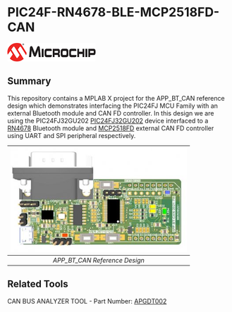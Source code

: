# PIC24F-RN4678-BLE-MCP2518FD-CAN
<p>
<a href="https://www.microchip.com" target="_blank">
<img border="0" alt="Microchip_logo" src="images/microchip.jpg" width="200">
</a>
</p>

## Summary

This repository contains a MPLAB X project for the APP_BT_CAN reference design which demonstrates interfacing the PIC24FJ MCU Family with an external Bluetooth module and CAN FD controller. In this design we are using the PIC24FJ32GU202 [PIC24FJ32GU202](https://www.microchip.com/en-us/product/PIC24FJ32GU202) device interfaced to a [RN4678](https://www.microchip.com/en-us/product/RN4678) Bluetooth module and [MCP2518FD](https://www.microchip.com/en-us/product/MCP2518FD) external CAN FD controller using UART and SPI peripheral respectively.


| ![image](images/Board_Image.jpg) |
| :--: |
| *APP_BT_CAN Reference Design* |

## Related Tools
CAN BUS ANALYZER TOOL - Part Number: [APGDT002](https://www.microchip.com/en-us/development-tool/APGDT002)

